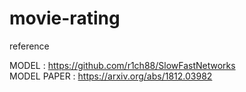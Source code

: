 # movie-rating
reference

MODEL : https://github.com/r1ch88/SlowFastNetworks  
MODEL PAPER : https://arxiv.org/abs/1812.03982  

